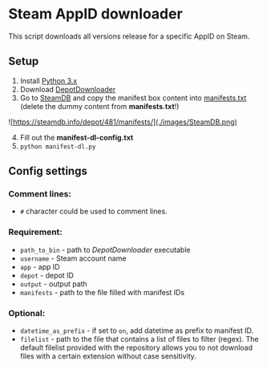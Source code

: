 # Steam AppID downloader

This script downloads all versions release for a specific AppID on Steam.

## Setup

1. Install [Python 3.x](https://www.python.org/downloads/)
2. Download [DepotDownloader](https://github.com/SteamRE/DepotDownloader/releases/latest)
3. Go to [SteamDB](https://steamdb.info/depot/481/manifests/) and copy the manifest box content into [manifests.txt](./src/manifests.txt) (delete the dummy content from **manifests.txt**!)

![https://steamdb.info/depot/481/manifests/](./images/SteamDB.png)

4. Fill out the **manifest-dl-config.txt**
5. `python manifest-dl.py`

## Config settings

### Comment lines:

- `#` character could be used to comment lines.

### Requirement:

- `path_to_bin` - path to *DepotDownloader* executable
- `username` - Steam account name
- `app` - app ID
- `depot` - depot ID
- `output` - output path
- `manifests` - path to the file filled with manifest IDs

### Optional:

- `datetime_as_prefix` - if set to `on`, add datetime as prefix to manifest ID.
- `filelist` - path to the file that contains a list of files to filter (regex). 
The default filelist provided with the repository allows you to not download files with a certain extension without case sensitivity.